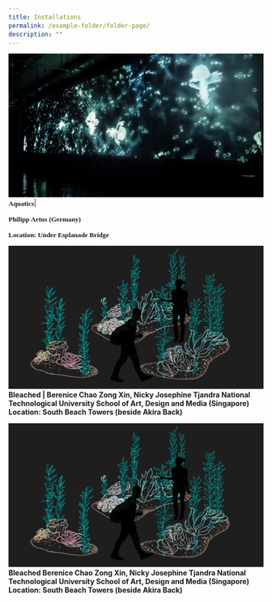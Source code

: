 ```yaml
---
title: Installations
permalink: /example-folder/folder-page/
description: ""
---
```

![Aquatics](/images/Installations/Aquatics.jpg)
<b><span style="font-size:10.0pt;line-height:100%;font-family:GothamHTF-Medium;
  mso-bidi-font-family:Calibri;mso-bidi-theme-font:minor-latin">Aquatics</span></b>|
<p><b><span style="font-size:10.0pt;line-height:100%;font-family:GothamHTF-Medium;
  mso-bidi-font-family:Calibri;mso-bidi-theme-font:minor-latin">Philipp Artus (Germany)</span></p>
<b><span style="font-size:10.0pt;line-height:100%;font-family:GothamHTF-Medium;
  mso-bidi-font-family:Calibri;mso-bidi-theme-font:minor-latin">Location: Under Esplanade Bridge</span></b>

![Bleached](/images/Installations/Bleached.jpg)
Bleached | Berenice Chao Zong Xin, Nicky Josephine Tjandra
National Technological University School of Art, Design and Media (Singapore)
Location: South Beach Towers (beside Akira Back)
	
![Bleached](/images/Installations/Bleached.jpg)
**Bleached**
Berenice Chao Zong Xin, Nicky Josephine Tjandra
National Technological University School of Art, Design and Media (Singapore)
**Location:** South Beach Towers (beside Akira Back)